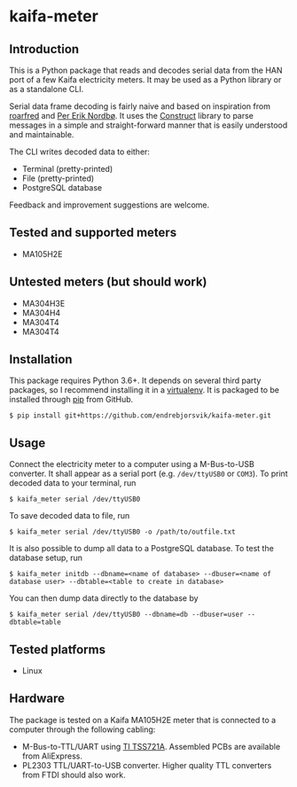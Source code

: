 # kaifa-meter

## Introduction

This is a Python package that reads and decodes serial data from the HAN port of a few Kaifa electricity meters. It may be used as a Python library or as a standalone CLI.

Serial data frame decoding is fairly naive and based on inspiration from [roarfred](https://github.com/roarfred) and [Per Erik Nordbø](https://drive.google.com/drive/folders/0B3ZvFI0Dg1TDbDBzMU02cnU0Y28). It uses the [Construct](https://construct.readthedocs.io/en/latest/index.html) library to parse messages in a simple and straight-forward manner that is easily understood and maintainable.

The CLI writes decoded data to either:

- Terminal (pretty-printed)
- File (pretty-printed)
- PostgreSQL database

Feedback and improvement suggestions are welcome.

## Tested and supported meters

- MA105H2E

## Untested meters (but should work)

- MA304H3E
- MA304H4
- MA304T4
- MA304T4

## Installation

This package requires Python 3.6+. It depends on several third party packages, so I recommend installing it in a [virtualenv](https://virtualenv.pypa.io/en/latest/). It is packaged to be installed through [pip](https://pip.pypa.io/en/stable/) from GitHub.

    $ pip install git+https://github.com/endrebjorsvik/kaifa-meter.git

## Usage

Connect the electricity meter to a computer using a M-Bus-to-USB converter. It shall appear as a serial port (e.g. `/dev/ttyUSB0` or `COM3`). To print decoded data to your terminal, run

    $ kaifa_meter serial /dev/ttyUSB0

To save decoded data to file, run

    $ kaifa_meter serial /dev/ttyUSB0 -o /path/to/outfile.txt

It is also possible to dump all data to a PostgreSQL database. To test the database setup, run

    $ kaifa_meter initdb --dbname=<name of database> --dbuser=<name of database user> --dbtable=<table to create in database>

You can then dump data directly to the database by

    $ kaifa_meter serial /dev/ttyUSB0 --dbname=db --dbuser=user --dbtable=table

## Tested platforms

- Linux

## Hardware

The package is tested on a Kaifa MA105H2E meter that is connected to a computer through the following cabling:

- M-Bus-to-TTL/UART using [TI TSS721A](http://www.ti.com/product/TSS721A). Assembled PCBs are available from AliExpress.
- PL2303 TTL/UART-to-USB converter. Higher quality TTL converters from FTDI should also work.
